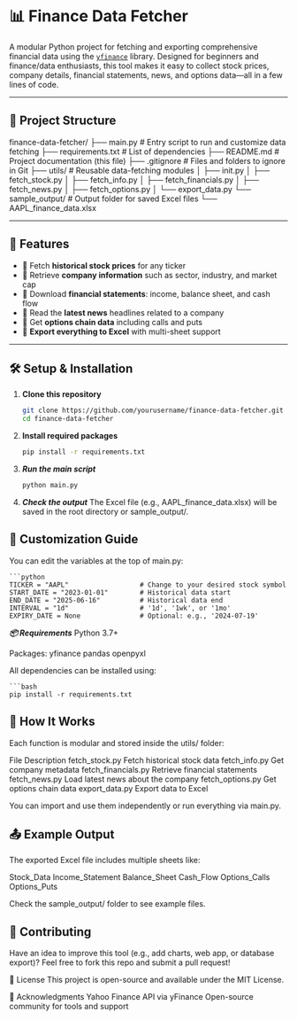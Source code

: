 # 📊 Finance Data Fetcher

A modular Python project for fetching and exporting comprehensive financial data using the [`yfinance`](https://pypi.org/project/yfinance/) library. Designed for beginners and finance/data enthusiasts, this tool makes it easy to collect stock prices, company details, financial statements, news, and options data—all in a few lines of code.

---

## 📂 Project Structure

finance-data-fetcher/
├── main.py # Entry script to run and customize data fetching
├── requirements.txt # List of dependencies
├── README.md # Project documentation (this file)
├── .gitignore # Files and folders to ignore in Git
├── utils/ # Reusable data-fetching modules
│ ├── init.py
│ ├── fetch_stock.py
│ ├── fetch_info.py
│ ├── fetch_financials.py
│ ├── fetch_news.py
│ ├── fetch_options.py
│ └── export_data.py
└── sample_output/ # Output folder for saved Excel files
└── AAPL_finance_data.xlsx


---

## 🚀 Features

- 🔹 Fetch **historical stock prices** for any ticker
- 🔹 Retrieve **company information** such as sector, industry, and market cap
- 🔹 Download **financial statements**: income, balance sheet, and cash flow
- 🔹 Read the **latest news** headlines related to a company
- 🔹 Get **options chain data** including calls and puts
- 🔹 **Export everything to Excel** with multi-sheet support

---

## 🛠️ Setup & Installation

1. **Clone this repository**
   ```bash
   git clone https://github.com/yourusername/finance-data-fetcher.git
   cd finance-data-fetcher

2. **Install required packages**
   ```bash
   pip install -r requirements.txt

3. ***Run the main script***
   ```bash
   python main.py

4. ***Check the output***
The Excel file (e.g., AAPL_finance_data.xlsx) will be saved in the root directory or sample_output/.



## 📌 Customization Guide
You can edit the variables at the top of main.py:

    ```python
    TICKER = "AAPL"                  # Change to your desired stock symbol
    START_DATE = "2023-01-01"        # Historical data start
    END_DATE = "2025-06-16"          # Historical data end
    INTERVAL = "1d"                  # '1d', '1wk', or '1mo'
    EXPIRY_DATE = None               # Optional: e.g., '2024-07-19'


***📦 Requirements***
Python 3.7+

Packages:
yfinance
pandas
openpyxl

All dependencies can be installed using:

    ```bash
    pip install -r requirements.txt


## 🧠 How It Works
Each function is modular and stored inside the utils/ folder:

File	Description
fetch_stock.py	         Fetch historical stock data
fetch_info.py        	Get company metadata
fetch_financials.py	   Retrieve financial statements
fetch_news.py	Load     latest news about the company
fetch_options.py     	Get options chain data
export_data.py       	Export data to Excel

You can import and use them independently or run everything via main.py.

## 📤 Example Output
The exported Excel file includes multiple sheets like:

Stock_Data
Income_Statement
Balance_Sheet
Cash_Flow
Options_Calls
Options_Puts

Check the sample_output/ folder to see example files.

## 🤝 Contributing
Have an idea to improve this tool (e.g., add charts, web app, or database export)?
Feel free to fork this repo and submit a pull request!

📄 License
This project is open-source and available under the MIT License.

🙌 Acknowledgments
Yahoo Finance API via yFinance
Open-source community for tools and support
